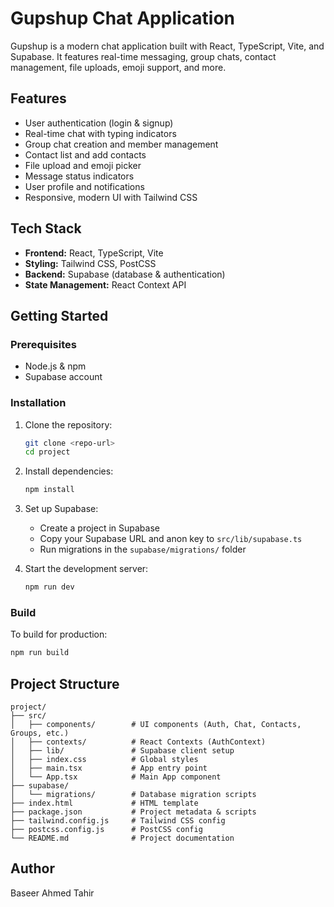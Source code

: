 # Gupshup Chat Application

Gupshup is a modern chat application built with React, TypeScript, Vite, and Supabase. It features real-time messaging, group chats, contact management, file uploads, emoji support, and more.

## Features
- User authentication (login & signup)
- Real-time chat with typing indicators
- Group chat creation and member management
- Contact list and add contacts
- File upload and emoji picker
- Message status indicators
- User profile and notifications
- Responsive, modern UI with Tailwind CSS

## Tech Stack
- **Frontend:** React, TypeScript, Vite
- **Styling:** Tailwind CSS, PostCSS
- **Backend:** Supabase (database & authentication)
- **State Management:** React Context API

## Getting Started

### Prerequisites
- Node.js & npm
- Supabase account

### Installation
1. Clone the repository:
   ```sh
   git clone <repo-url>
   cd project
   ```
2. Install dependencies:
   ```sh
   npm install
   ```
3. Set up Supabase:
   - Create a project in Supabase
   - Copy your Supabase URL and anon key to `src/lib/supabase.ts`
   - Run migrations in the `supabase/migrations/` folder

4. Start the development server:
   ```sh
   npm run dev
   ```

### Build
To build for production:
```sh
npm run build
```

## Project Structure
```
project/
├── src/
│   ├── components/        # UI components (Auth, Chat, Contacts, Groups, etc.)
│   ├── contexts/          # React Contexts (AuthContext)
│   ├── lib/               # Supabase client setup
│   ├── index.css          # Global styles
│   ├── main.tsx           # App entry point
│   └── App.tsx            # Main App component
├── supabase/
│   └── migrations/        # Database migration scripts
├── index.html             # HTML template
├── package.json           # Project metadata & scripts
├── tailwind.config.js     # Tailwind CSS config
├── postcss.config.js      # PostCSS config
└── README.md              # Project documentation
```

## Author
Baseer Ahmed Tahir
